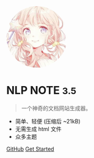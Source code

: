 <!-- _coverpage.md -->

<!-- ![logo](bilibili.jpg) -->
<img width="160px" style="border-radius: 50%" bor src="2.webp"></img>

# NLP NOTE <small>3.5</small>

> 一个神奇的文档网站生成器。

- 简单、轻便 (压缩后 ~21kB)
- 无需生成 html 文件
- 众多主题

[GitHub](https://github.com/docsifyjs/docsify/)
[Get Started](README)

<!-- ![color](#ff70ac82) -->